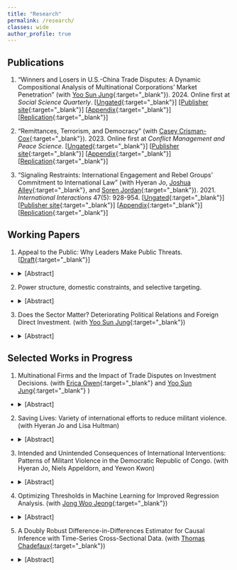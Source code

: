 ```yaml
---
title: "Research"
permalink: /research/
classes: wide
author_profile: true
---
```


<!-- Google tag (gtag.js) -->
<!--<script async src="https://www.googletagmanager.com/gtag/js?id=G-P9PVPE3K5H"></script>
<script>
  window.dataLayer = window.dataLayer || [];
  function gtag(){dataLayer.push(arguments);}
  gtag('js', new Date());

  gtag('config', 'G-P9PVPE3K5H');
</script> -->


## Publications

1. “Winners and Losers in U.S.-China Trade Disputes: A Dynamic Compositional Analysis of Multinational Corporations’ Market Penetration” (with [Yoo Sun Jung](https://www.yoosunjung.com/){:target="_blank"}). 2024. Online first at *Social Science Quarterly*. [[Ungated](/files/papers/JungPark_ssq2024_ungated.pdf){:target="_blank"}] [[Publisher site](http://doi.org/10.1111/ssqu.13362){:target="_blank"}] [[Appendix](/files/papers/jp_ssq_sm.pdf){:target="_blank"}] [[Replication](/files/replication/JP_ssq_replication.zip){:target="_blank"}]

2. “Remittances, Terrorism, and Democracy” (with [Casey Crisman-Cox](https://caseycrismancox.com/){:target="_blank"}). 2023. Online first at *Conflict Management and Peace Science*.  [[Ungated](/files/papers/remittances.pdf){:target="_blank"}] [[Publisher site](https://journals.sagepub.com/doi/10.1177/07388942231207029){:target="_blank"}] [[Appendix](/files/papers/SIremittances.pdf){:target="_blank"}] [[Replication](https://github.com/ccrismancox/CMPS_remittances){:target="_blank"}]

3. “Signaling Restraints: International Engagement and Rebel Groups’ Commitment to International Law” (with Hyeran Jo, [Joshua Alley](https://joshuaalley.github.io/){:target="_blank"}, and [Soren Jordan](https://webhome.auburn.edu/~scj0014/index.html){:target="_blank"}). 2021. *International Interactions* 47(5): 928-954. [[Ungated](https://www.dropbox.com/scl/fi/apeivbg9kfnuqci5yrtb5/JAPJ-II-2021.pdf?rlkey=dlp7gxb72znu3vsj7txx08etk&dl=0){:target="_blank"}]  [[Publisher site](https://www.tandfonline.com/doi/full/10.1080/03050629.2020.1814761){:target="_blank"}] [[Appendix](https://www.dropbox.com/scl/fi/vp9p24rung47z26x92fxx/JAPJ-II-2021-Appendix.pdf?rlkey=awb970oyqpxoayc0deuw0eb6h&dl=0){:target="_blank"}]  [[Replication](https://www.dropbox.com/s/8924t547gyxmgfo/rebel_commitment_replication.zip?dl=0){:target="_blank"}]


## Working Papers
1. Appeal to the Public: Why Leaders Make Public Threats. [[Draft](https://www.dropbox.com/s/3tw534b6gta1f2i/Park_Yohan_Writingsample_public_concerns.pdf?dl=0){:target="_blank"}]
- <details> <summary>[Abstract]</summary> Why do leaders go public? During an armed crisis, leaders have strong concerns about the public's evaluation of their conflict behavior. I argue that leaders issue public threats, especially ambiguous ones, to address these concerns. Using public statements, leaders can provide domestic audiences with information on their progress in the crisis, reframe the issues at stake, and make a justification for the decisions they have made or will make further. Moreover, leaders strategically embrace ambiguity within their public statements to satisfy broader audiences with heterogeneous preferences over how to handle the crisis. I test my argument with a novel measure of the US leaders' perceived public concerns during the Vietnam War. Applying supervised learning methods to the declassified White House documents from 1961 to 1976, I measure the US decision-makers' time-varying concerns about the public's evaluation of their foreign policy. The analysis of the US foreign policy documents finds that leaders are more likely to issue public threats, and they make these threats more ambiguous as they perceive the public to be more concerned about leaders' policy competence in Vietnam. These findings imply that the presence of domestic audiences could undermine the credibility of a state's public threats. </details>



2. Power structure, domestic constraints, and selective targeting.
- <details> <summary>[Abstract]</summary> Previous studies of interstate conflict suggest that leaders who are accountable to domestic audiences have an incentive to target weaker countries in militarized disputes due to the fear of post-defeat domestic punishment. I argue that the effect of domestic audiences on leaders' decisions vary with the international power structure. Under a bipolar structure, minor powers face great uncertainty about dispute outcomes because fierce superpower competition undermines the importance of the balance of power between the disputants. Moreover, the shared concerns about the total war between the two superpowers lead the minor powers to be ambiguous about the superpowers' commitments about support. The dispute outcome uncertainty discourages the leaders with domestic audiences from making risky decisions, whereas it encourages the relatively unconstrained leaders to adopt reckless policies. The analyses of the initiation of militarized disputes between 1946 and 2010 show that regime types with domestic audiences are less likely than personalist regimes to initiate militarized conflicts against stronger opponents in the Cold War period. However, the difference between each non-personalist regime and personalist regime decreases following the end of superpower competition. This finding implies the diminished role of domestic audiences in constraining state leaders during the post-Cold War era.</details>

3. Does the Sector Matter? Deteriorating Political Relations and Foreign Direct Investment. (with [Yoo Sun Jung](https://www.yoosunjung.com/){:target="_blank"})
- <details><summary>[Abstract]</summary> Do deteriorating political relations between states disrupt economic relations? The existing literature suggests that political tensions discourage foreign direct investment (FDI) due to increased political risks. Our study examines how the impact of political tensions on FDI varies across industries. We propose that the preemption risk posed by competitors creates a threshold where tensions no longer affect economic relations, allowing investors to continue with `business as usual.' When increased political risk arising from political tensions outweighs the threat of preemption in the market, multinationals are likely to reduce their investment. However, when the risk of losing market share to competitors is significant, firms are less likely to `follow the flag,' thereby mitigating the negative impact of political tensions.  Using project-level greenfield FDI data from the \emph{fDi Markets} database, we find that political tensions between home and host countries reduce investment in less fixed-asset-intensive industries, but have little to no impact on high fixed-asset industries. Our results suggest that in a highly competitive globalized world, investments in strategically important industries like primary, energy, and resources are largely insulated from political frictions between states. </details>


## Selected Works in Progress

1. Multinational Firms and the Impact of Trade Disputes on Investment Decisions. (with [Erica Owen](https://sites.google.com/view/erica-owen){:target="_blank"} and [Yoo Sun Jung](https://www.yoosunjung.com){:target="_blank"} )
- <details><summary>[Abstract]</summary>The rise of global value chains (GVCs) is reshaping the political economy of trade in several ways, including the politics of trade disputes. Trade disputes affect access to markets and suppliers in ways that are likely to influence investment decisions. Indeed, recent work examines how multinationals influence the initiation and duration of disputes. Yet we know little about how multinationals respond to trade frictions in a world of GVCs. We offer a theory of international trade and investment that interrelates trade, FDI, global production, and GVC participation. We argue that trade disputes can actually lead to greater inward FDI in respondent countries because a (resolved) trade dispute signals lower barriers to trade. This hurts domestic producers in the respondent and creates opportunities for multinationals in the complainant country. However, we expect that the effect of trade disputes will depend on how and to what extent the industry integrates into GVCs. In particular, we expect the impact of a dispute to be greater where there are more backward linkages, that is, in industries that rely on imported inputs. We use data on dyad-industry level greenfield FDI from FDI markets between 2003 and 2015 to test our hypotheses.  </details>

2. Saving Lives: Variety of international efforts to reduce militant violence. (with Hyeran Jo and Lisa Hultman)
- <details><summary>[Abstract]</summary>What saves lives in civil conflicts around the world? International actors have tried a variety of measures such as mediation, sanctions, and peacekeeping. What measure works better to reduce violence against civilians by insurgent militant forces and under what circumstances? We hypothesize that the relative efficacy of measures hinges on the balance of power between the government forces and insurgent militant forces. When rebels are militarily weak, sanctions might work better reducing the militant violence against civilians. For medium-strength rebels, peacekeeping might work better. When rebels are strong, mediation might work better in saving civilian lives. We present our theory and test the balance-of-power approach with the monthly data of militant violence of three decades between 1990 and 2020. Our work contributes to the literature on global security governance, providing an integrative view of international measures, beyond the analysis of each measure separately.</details>

3. Intended and Unintended Consequences of International Interventions: Patterns of Militant Violence in the Democratic Republic of Congo. (with Hyeran Jo, Niels Appeldorn, and Yewon Kwon)
- <details><summary>[Abstract]</summary>Mediation, peacekeeping, and sanctions – the international community has tried various intervention methods to reduce conflicts around the world. This paper examines the humanitarian consequences of international efforts with a focus on the fluctuation of militant violence against civilians. We argue that external interventions in internal conflicts alter political, military, and economic balance among militant groups, creating both intended and unintended consequences depending on the militant characteristics such as adaptability, co-optation, and rivalry. By altering political balance among militant groups, non-inclusive mediation increases the violence of excluded militant groups, while decreasing the violence of included militant group. By altering military balance among militant groups and creating a security vacuum in one area, forceful peacekeeping might reduce the violence of the targeted group, but at the same time, might increase the violence of the rival group that has been co-opted with host government forces. By altering economic balance and hurting one group more than others economically, sanctions might decrease the violence of the non-adaptable militant group that fails to adjust, but inadvertently increase the violence of adaptable groups that can easily shift their resource bases to other lucrative sources. We test these arguments using the interrupted time-series intervention analysis in the context of the conflict in the Democratic Republic of Congo, one of the longest running civil wars featuring multiple militant groups. Our findings of the differential impacts of intervention measures on a diverse set of militant groups have implications for external intervention in internal conflicts, highlighting the limits and opportunities for global security governance. Outside interventions in internal conflicts alter the political, military, and economic balance, with heavy consequences on the civilian lives in conflict zones.</details>

4. Optimizing Thresholds in Machine Learning for Improved Regression Analysis. (with [Jong Woo Jeong](https://www.jongwoojeong.com){:target="_blank"})
- <details><summary>[Abstract]</summary>The growing trend among political scientists to apply machine learning algorithms for measuring theoretical concepts, and the subsequent use of these measures in regression analysis, highlights the importance of the algorithms' performance in determining measurement accuracy and regression estimator robustness. However, there has been a lack of comprehensive discussion among political scientists on the impact of imperfect machine learning predictions on regression estimators. This article addresses this gap by providing a practical guide for achieving the best measurement quality when applying machine learning algorithms to measuring latent variables. We particularly focus on identifying the most suitable threshold values for classifying the concept of interest. In binary predictions, where machine learning is widely used, such threshold settings are key in determining measurement accuracy and avoiding attenuation biases in regression estimates, especially in the context of complicated time-series cross-sectional data. Our simulations and empirical analyses show that the proposed method significantly reduces biases by adjusting threshold values for classification. </details>

5. A Doubly Robust Difference-in-Differences Estimator for Causal Inference with Time-Series Cross-Sectional Data. (with [Thomas Chadefaux](https://chadefaux.github.io){:target="_blank"})
- <details><summary>[Abstract]</summary>This paper addresses the challenge of deriving robust causal effects from time-series cross-sectional (TSCS) data. The task is especially complex with multiple treatment status changes, heterogeneous treatment effects, and unobserved time-varying confounders, leading to increased bias and reduced efficiency. Here, we introduce a novel difference-in-differences (DID) estimator to assess the average treatment effect on the treated (ATT), building upon the principles of doubly robust DID estimation. Our approach involves creating matched sets by pairing each treated observation with control observations from different groups that share an identical treatment history. We employ a combination of propensity score and outcome regression methods, incorporating machine learning algorithms with cross-validation, to calculate both immediate and long-term ATTs. Our simulation and empirical analyses demonstrate the estimator's semi-parametric efficiency and resilience to incorrect model specifications. We also introduce an open-source software package for these methods' implementation.</details>

